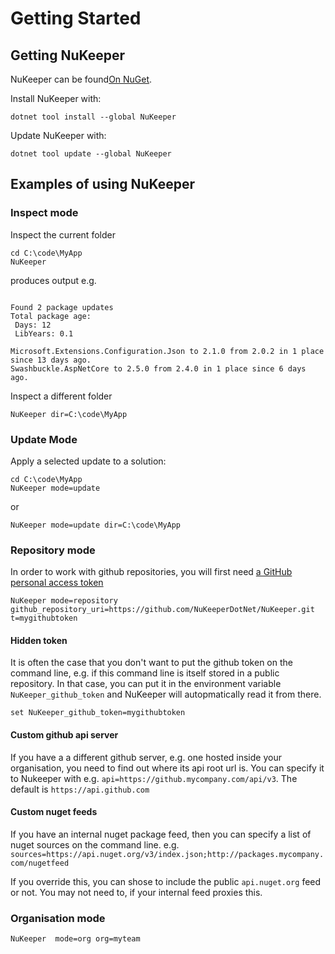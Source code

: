 # Getting Started

## Getting NuKeeper

NuKeeper can be found[On NuGet](https://www.nuget.org/packages/NuKeeper/).

Install NuKeeper with:

`dotnet tool install --global NuKeeper`

Update NuKeeper with:

`dotnet tool update --global NuKeeper`

## Examples of using NuKeeper

### Inspect mode

Inspect the current folder

````
cd C:\code\MyApp
NuKeeper
````

produces output e.g.

````

Found 2 package updates
Total package age:
 Days: 12
 LibYears: 0.1

Microsoft.Extensions.Configuration.Json to 2.1.0 from 2.0.2 in 1 place since 13 days ago.
Swashbuckle.AspNetCore to 2.5.0 from 2.4.0 in 1 place since 6 days ago.
````

Inspect a different folder

````
NuKeeper dir=C:\code\MyApp
````

### Update Mode

Apply a selected update to a solution:
````
cd C:\code\MyApp
NuKeeper mode=update
````
or


````
NuKeeper mode=update dir=C:\code\MyApp
````

### Repository mode

In order to work with github repositories, you will first need [a GitHub personal access token](https://help.github.com/articles/creating-a-personal-access-token-for-the-command-line/)

````
NuKeeper mode=repository github_repository_uri=https://github.com/NuKeeperDotNet/NuKeeper.git  t=mygithubtoken
````

#### Hidden token

It is often the case that you don't want to put the github token on the command line, e.g. if this command line is itself stored in a public repository. In that case, you can put it in the environment variable `NuKeeper_github_token` and NuKeeper will autopmatically read it from there.

````
set NuKeeper_github_token=mygithubtoken
````

#### Custom github api server

If you have a a different github server, e.g. one hosted inside your organisation, you need to find out where its api root url is. You can specify it to Nukeeper with e.g. `api=https://github.mycompany.com/api/v3`. The default is `https://api.github.com`

#### Custom nuget feeds

If you have an internal nuget package feed, then you can specify a list of nuget sources on the command line. e.g. `sources=https://api.nuget.org/v3/index.json;http://packages.mycompany.com/nugetfeed`

If you override this, you can shose to include the public `api.nuget.org` feed or not. You may not need to, if your internal feed proxies this.

### Organisation mode

````
NuKeeper  mode=org org=myteam
````
